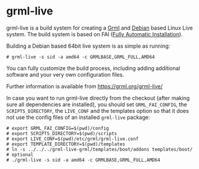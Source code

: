 grml-live
=========

grml-live is a build system for creating a
[Grml](https://grml.org/) and [Debian](https://www.debian.org/)
based Linux Live system. The build system is based on FAI ([Fully
Automatic Installation](https://fai-project.org/)).

Building a Debian based 64bit live system is as simple as running:

    # grml-live -s sid -a amd64 -c GRMLBASE,GRML_FULL,AMD64

You can fully customize the build process, including adding
additional software and your very own configuration files.

Further information is available from https://grml.org/grml-live/

In case you want to run grml-live directly from the checkout
(after making sure all dependencies are installed), you should
set `GRML_FAI_CONFIG`, the `SCRIPTS_DIRECTORY`, the `LIVE_CONF`
and the templates option so that it does not use the config files
of an installed `grml-live` package:

    # export GRML_FAI_CONFIG=$(pwd)/config
    # export SCRIPTS_DIRECTORY=$(pwd)/scripts
    # export LIVE_CONF=$(pwd)/etc/grml/grml-live.conf
    # export TEMPLATE_DIRECTORY=$(pwd)/templates
    # ln -s ../../../grml-live-grml/templates/boot/addons templates/boot/  # optional
    # ./grml-live -s sid -a amd64 -c GRMLBASE,GRML_FULL,AMD64
